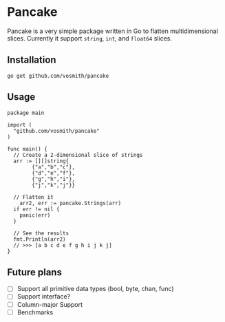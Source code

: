 # Pancake
Pancake is a very simple package written in Go to flatten multidimensional
slices.  Currently it support `string`, `int`, and `float64` slices.

## Installation
```
go get github.com/vosmith/pancake
```

## Usage
```
package main

import (
  "github.com/vosmith/pancake"
)

func main() {
  // Create a 2-dimensional slice of strings
  arr := [][]string{
		{"a","b","c"},
		{"d","e","f"},
		{"g","h","i"},
		{"j","k","j"}}

  // Flatten it
	arr2, err := pancake.Strings(arr)
  if err != nil {
    panic(err)
  }

  // See the results
  fmt.Println(arr2)
  // >>> [a b c d e f g h i j k j]
}
```

## Future plans
- [ ] Support all primitive data types (bool, byte, chan, func)
- [ ] Support interface?
- [ ] Column-major Support
- [ ] Benchmarks
